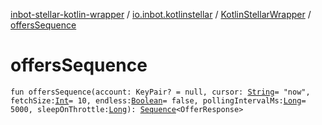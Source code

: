 [inbot-stellar-kotlin-wrapper](../../index.md) / [io.inbot.kotlinstellar](../index.md) / [KotlinStellarWrapper](index.md) / [offersSequence](./offers-sequence.md)

# offersSequence

`fun offersSequence(account: KeyPair? = null, cursor: `[`String`](https://kotlinlang.org/api/latest/jvm/stdlib/kotlin/-string/index.html)` = "now", fetchSize: `[`Int`](https://kotlinlang.org/api/latest/jvm/stdlib/kotlin/-int/index.html)` = 10, endless: `[`Boolean`](https://kotlinlang.org/api/latest/jvm/stdlib/kotlin/-boolean/index.html)` = false, pollingIntervalMs: `[`Long`](https://kotlinlang.org/api/latest/jvm/stdlib/kotlin/-long/index.html)` = 5000, sleepOnThrottle: `[`Long`](https://kotlinlang.org/api/latest/jvm/stdlib/kotlin/-long/index.html)`): `[`Sequence`](https://kotlinlang.org/api/latest/jvm/stdlib/kotlin.sequences/-sequence/index.html)`<OfferResponse>`